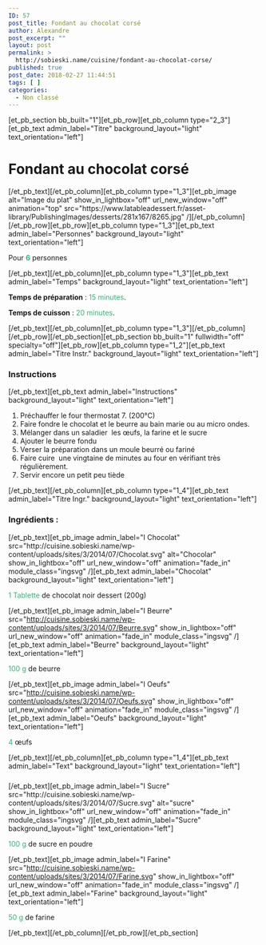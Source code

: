 ```yaml
---
ID: 57
post_title: Fondant au chocolat corsé
author: Alexandre
post_excerpt: ""
layout: post
permalink: >
  http://sobieski.name/cuisine/fondant-au-chocolat-corse/
published: true
post_date: 2018-02-27 11:44:51
tags: [ ]
categories:
  - Non classé
---
```

[et_pb_section bb_built="1"][et_pb_row][et_pb_column type="2_3"][et_pb_text admin_label="Titre" background_layout="light" text_orientation="left"]
<h1>Fondant au chocolat corsé</h1>
[/et_pb_text][/et_pb_column][et_pb_column type="1_3"][et_pb_image alt="Image du plat" show_in_lightbox="off" url_new_window="off" animation="top" src="https://www.latableadessert.fr/asset-library/PublishingImages/desserts/281x167/8265.jpg" /][/et_pb_column][/et_pb_row][et_pb_row][et_pb_column type="1_3"][et_pb_text admin_label="Personnes" background_layout="light" text_orientation="left"]

Pour <strong><span style="color: #33b378;">6</span></strong> personnes

[/et_pb_text][/et_pb_column][et_pb_column type="1_3"][et_pb_text admin_label="Temps" background_layout="light" text_orientation="left"]

<strong>Temps de préparation</strong> : <span style="color: #33b378;">15 minutes</span>.

<strong>Temps de cuisson</strong> : <span style="color: #33b378;">20 minutes</span>.

[/et_pb_text][/et_pb_column][et_pb_column type="1_3"][/et_pb_column][/et_pb_row][/et_pb_section][et_pb_section bb_built="1" fullwidth="off" specialty="off"][et_pb_row][et_pb_column type="1_2"][et_pb_text admin_label="Titre Instr." background_layout="light" text_orientation="left"]
<h3>Instructions</h3>
[/et_pb_text][et_pb_text admin_label="Instructions" background_layout="light" text_orientation="left"]
<ol>
 	<li>Préchauffer le four thermostat 7. (200°C)</li>
 	<li>Faire fondre le chocolat et le beurre au bain marie ou au micro ondes.</li>
 	<li>Mélanger dans un saladier  les œufs, la farine et le sucre</li>
 	<li>Ajouter le beurre fondu</li>
 	<li>Verser la préparation dans un moule beurré ou fariné</li>
 	<li>Faire cuire  une vingtaine de minutes au four en vérifiant très régulièrement.</li>
 	<li>Servir encore un petit peu tiède</li>
</ol>
[/et_pb_text][/et_pb_column][et_pb_column type="1_4"][et_pb_text admin_label="Titre Ingr." background_layout="light" text_orientation="left"]
<h3>Ingrédients :</h3>
[/et_pb_text][et_pb_image admin_label="I Chocolat" src="http://cuisine.sobieski.name/wp-content/uploads/sites/3/2014/07/Chocolat.svg" alt="Chocolar" show_in_lightbox="off" url_new_window="off" animation="fade_in" module_class="ingsvg" /][et_pb_text admin_label="Chocolat" background_layout="light" text_orientation="left"]

<span style="color: #33b378;">1 Tablette</span> de chocolat noir dessert (200g)

[/et_pb_text][et_pb_image admin_label="I Beurre" src="http://cuisine.sobieski.name/wp-content/uploads/sites/3/2014/07/Beurre.svg" show_in_lightbox="off" url_new_window="off" animation="fade_in" module_class="ingsvg" /][et_pb_text admin_label="Beurre" background_layout="light" text_orientation="left"]

<span style="color: #33b378;">100 g</span> de beurre

[/et_pb_text][et_pb_image admin_label="I Oeufs" src="http://cuisine.sobieski.name/wp-content/uploads/sites/3/2014/07/Oeufs.svg" show_in_lightbox="off" url_new_window="off" animation="fade_in" module_class="ingsvg" /][et_pb_text admin_label="Oeufs" background_layout="light" text_orientation="left"]

<span style="color: #33b378;">4</span> œufs

[/et_pb_text][/et_pb_column][et_pb_column type="1_4"][et_pb_text admin_label="Text" background_layout="light" text_orientation="left"]
<h3></h3>
[/et_pb_text][et_pb_image admin_label="I Sucre" src="http://cuisine.sobieski.name/wp-content/uploads/sites/3/2014/07/Sucre.svg" alt="sucre" show_in_lightbox="off" url_new_window="off" animation="fade_in" module_class="ingsvg" /][et_pb_text admin_label="Sucre" background_layout="light" text_orientation="left"]

<span style="color: #33b378;">100 g</span> de sucre en poudre

[/et_pb_text][et_pb_image admin_label="I Farine" src="http://cuisine.sobieski.name/wp-content/uploads/sites/3/2014/07/Farine.svg" show_in_lightbox="off" url_new_window="off" animation="fade_in" module_class="ingsvg" /][et_pb_text admin_label="Farine" background_layout="light" text_orientation="left"]

<span style="color: #33b378;">50 g</span> de farine

[/et_pb_text][/et_pb_column][/et_pb_row][/et_pb_section]